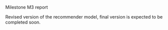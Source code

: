 Milestone M3 report

Revised version of the recommender model, final version is expected to be completed soon.
